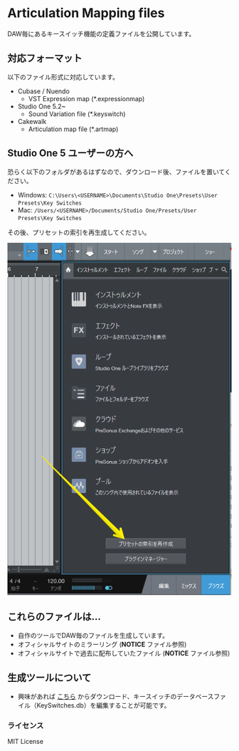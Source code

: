 # Articulation Mapping files

DAW毎にあるキースイッチ機能の定義ファイルを公開しています。

## 対応フォーマット

以下のファイル形式に対応しています。

- Cubase / Nuendo
    - VST Expression map (*.expressionmap)
- Studio One 5.2~
    - Sound Variation file (*.keyswitch)
- Cakewalk
    - Articulation map file (*.artmap)


## Studio One 5 ユーザーの方へ

恐らく以下のフォルダがあるはずなので、ダウンロード後、ファイルを置いてください。

- Windows: `C:\Users\<USERNAME>\Documents\Studio One\Presets\User Presets\Key Switches`
- Mac: `/Users/<USERNAME>/Documents/Studio One/Presets/User Presets\Key Switches`

その後、プリセットの索引を再生成してください。

![](README.Resources/s1_reload_ja.png)

## これらのファイルは...

- 自作のツールでDAW毎のファイルを生成しています。
- オフィシャルサイトのミラーリング (**NOTICE** ファイル参照)
- オフィシャルサイトで過去に配布していたファイル (**NOTICE** ファイル参照)

## 生成ツールについて

- 興味があれば [こちら](https://github.com/r-koubou/KeySwitchManager) からダウンロード、キースイッチのデータベースファイル（KeySwitches.db）を編集することが可能です。

### ライセンス

MIT License